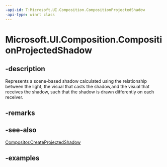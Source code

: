 ```yaml
---
-api-id: T:Microsoft.UI.Composition.CompositionProjectedShadow
-api-type: winrt class
---
```


<!-- Class syntax.
public class CompositionProjectedShadow : CompositionObject, CompositionObject
-->

# Microsoft.UI.Composition.CompositionProjectedShadow

## -description

Represents a scene-based shadow calculated using the relationship between the light, the visual that casts the shadow,and the visual that receives the shadow, such that the shadow is drawn differently on each receiver.

## -remarks

## -see-also

[Compositor.CreateProjectedShadow](compositor_createprojectedshadow_1866888512.md)

## -examples

